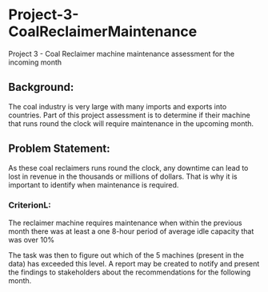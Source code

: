 # Project-3-CoalReclaimerMaintenance
Project 3 - Coal Reclaimer machine maintenance assessment for the incoming month

## Background:
The coal industry is very large with many imports and exports into countries. Part of this project assessment is to determine if their machine that runs round the clock will require maintenance in the upcoming month.

## Problem Statement:
As these coal reclaimers runs round the clock, any downtime can lead to lost in revenue in the thousands or millions of dollars. That is why it is important to identify when maintenance is required. 

### CriterionL:
The reclaimer machine requires maintenance when within the previous month there was at least a one 8-hour period of average idle capacity that was over 10%

The task was then to figure out which of the 5 machines (present in the data) has exceeded this level. A report may be created to notify and present the findings to stakeholders about the recommendations for the following month. 

